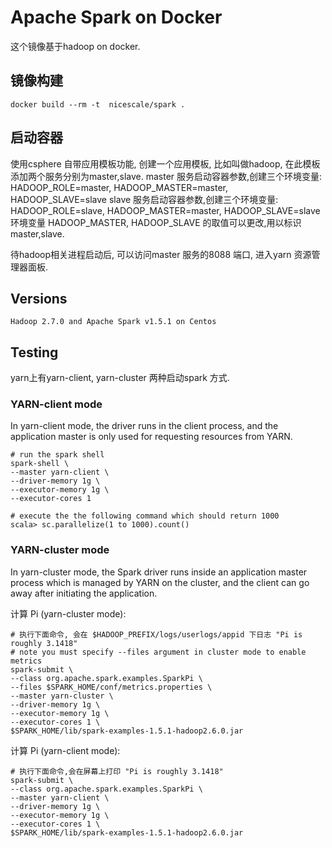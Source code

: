 Apache Spark on Docker
==========

这个镜像基于hadoop on docker.

## 镜像构建
```
docker build --rm -t  nicescale/spark .
```

## 启动容器

使用csphere 自带应用模板功能, 创建一个应用模板, 比如叫做hadoop, 在此模板添加两个服务分别为master,slave.
master 服务启动容器参数,创建三个环境变量: HADOOP_ROLE=master,  HADOOP_MASTER=master, HADOOP_SLAVE=slave
slave 服务启动容器参数,创建三个环境变量: HADOOP_ROLE=slave,  HADOOP_MASTER=master, HADOOP_SLAVE=slave
环境变量 HADOOP_MASTER, HADOOP_SLAVE 的取值可以更改,用以标识master,slave.

待hadoop相关进程启动后, 可以访问master 服务的8088 端口, 进入yarn 资源管理器面板.

## Versions
```
Hadoop 2.7.0 and Apache Spark v1.5.1 on Centos 
```

## Testing

yarn上有yarn-client, yarn-cluster 两种启动spark 方式.

### YARN-client mode

In yarn-client mode, the driver runs in the client process, and the application master is only used for requesting resources from YARN.

```
# run the spark shell
spark-shell \
--master yarn-client \
--driver-memory 1g \
--executor-memory 1g \
--executor-cores 1

# execute the the following command which should return 1000
scala> sc.parallelize(1 to 1000).count()
```
### YARN-cluster mode

In yarn-cluster mode, the Spark driver runs inside an application master process which is managed by YARN on the cluster, and the client can go away after initiating the application.

计算 Pi (yarn-cluster mode):

```
# 执行下面命令, 会在 $HADOOP_PREFIX/logs/userlogs/appid 下日志 "Pi is roughly 3.1418"
# note you must specify --files argument in cluster mode to enable metrics
spark-submit \
--class org.apache.spark.examples.SparkPi \
--files $SPARK_HOME/conf/metrics.properties \
--master yarn-cluster \
--driver-memory 1g \
--executor-memory 1g \
--executor-cores 1 \
$SPARK_HOME/lib/spark-examples-1.5.1-hadoop2.6.0.jar
```

计算 Pi (yarn-client mode):

```
# 执行下面命令,会在屏幕上打印 "Pi is roughly 3.1418"
spark-submit \
--class org.apache.spark.examples.SparkPi \
--master yarn-client \
--driver-memory 1g \
--executor-memory 1g \
--executor-cores 1 \
$SPARK_HOME/lib/spark-examples-1.5.1-hadoop2.6.0.jar
```

